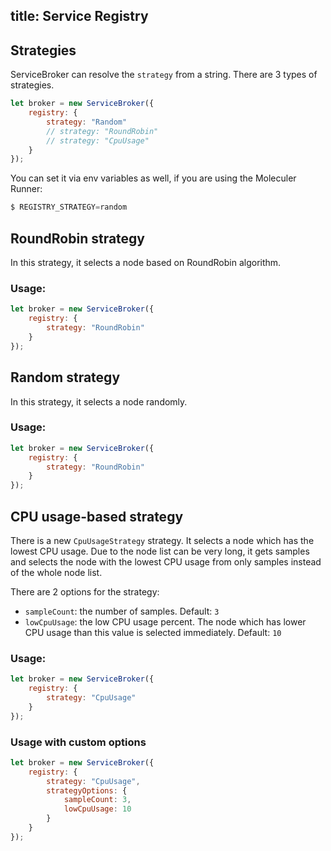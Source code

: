 title: Service Registry
---
## Strategies

ServiceBroker can resolve the `strategy` from a string. There are 3 types of strategies.
```js
let broker = new ServiceBroker({
    registry: {
        strategy: "Random"
        // strategy: "RoundRobin"
        // strategy: "CpuUsage"
    }
});
```
You can set it via env variables as well, if you are using the Moleculer Runner:

```js
$ REGISTRY_STRATEGY=random
```
## RoundRobin strategy
In this strategy, it selects a node based on RoundRobin algorithm.
### Usage:
```js
let broker = new ServiceBroker({
    registry: {
        strategy: "RoundRobin"
    }
});
```

## Random strategy
In this strategy, it selects a node randomly.
### Usage:
```js
let broker = new ServiceBroker({
    registry: {
        strategy: "RoundRobin"
    }
});
```
## CPU usage-based strategy

There is a new `CpuUsageStrategy` strategy. It selects a node which has the lowest CPU usage. Due to the node list can be very long, it gets samples and selects the node with the lowest CPU usage from only samples instead of the whole node list.

There are 2 options for the strategy:

- `sampleCount`: the number of samples. Default: `3`
- `lowCpuUsage`: the low CPU usage percent. The node which has lower CPU usage than this value is selected immediately. Default: `10`

### Usage:
```js
let broker = new ServiceBroker({
    registry: {
        strategy: "CpuUsage"
    }
});
```
### Usage with custom options
```js
let broker = new ServiceBroker({
    registry: {
        strategy: "CpuUsage",
        strategyOptions: {
            sampleCount: 3,
            lowCpuUsage: 10
        }
    }
});
```
